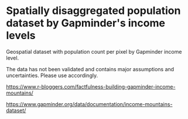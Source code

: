 # Spatially disaggregated population dataset by Gapminder's income levels

Geospatial dataset with population count per pixel by Gapminder income level. 

The data has not been validated and contains major assumptions and uncertainties. Please use accordingly. 

https://www.r-bloggers.com/factfulness-building-gapminder-income-mountains/

https://www.gapminder.org/data/documentation/income-mountains-dataset/





